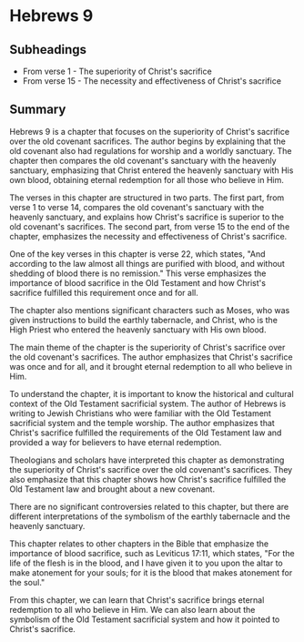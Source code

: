 # Hebrews 9

## Subheadings

* From verse 1 - The superiority of Christ's sacrifice
* From verse 15 - The necessity and effectiveness of Christ's sacrifice

## Summary

Hebrews 9 is a chapter that focuses on the superiority of Christ's sacrifice over the old covenant sacrifices. The author begins by explaining that the old covenant also had regulations for worship and a worldly sanctuary. The chapter then compares the old covenant's sanctuary with the heavenly sanctuary, emphasizing that Christ entered the heavenly sanctuary with His own blood, obtaining eternal redemption for all those who believe in Him.

The verses in this chapter are structured in two parts. The first part, from verse 1 to verse 14, compares the old covenant's sanctuary with the heavenly sanctuary, and explains how Christ's sacrifice is superior to the old covenant's sacrifices. The second part, from verse 15 to the end of the chapter, emphasizes the necessity and effectiveness of Christ's sacrifice.

One of the key verses in this chapter is verse 22, which states, "And according to the law almost all things are purified with blood, and without shedding of blood there is no remission." This verse emphasizes the importance of blood sacrifice in the Old Testament and how Christ's sacrifice fulfilled this requirement once and for all.

The chapter also mentions significant characters such as Moses, who was given instructions to build the earthly tabernacle, and Christ, who is the High Priest who entered the heavenly sanctuary with His own blood.

The main theme of the chapter is the superiority of Christ's sacrifice over the old covenant's sacrifices. The author emphasizes that Christ's sacrifice was once and for all, and it brought eternal redemption to all who believe in Him.

To understand the chapter, it is important to know the historical and cultural context of the Old Testament sacrificial system. The author of Hebrews is writing to Jewish Christians who were familiar with the Old Testament sacrificial system and the temple worship. The author emphasizes that Christ's sacrifice fulfilled the requirements of the Old Testament law and provided a way for believers to have eternal redemption.

Theologians and scholars have interpreted this chapter as demonstrating the superiority of Christ's sacrifice over the old covenant's sacrifices. They also emphasize that this chapter shows how Christ's sacrifice fulfilled the Old Testament law and brought about a new covenant.

There are no significant controversies related to this chapter, but there are different interpretations of the symbolism of the earthly tabernacle and the heavenly sanctuary.

This chapter relates to other chapters in the Bible that emphasize the importance of blood sacrifice, such as Leviticus 17:11, which states, "For the life of the flesh is in the blood, and I have given it to you upon the altar to make atonement for your souls; for it is the blood that makes atonement for the soul."

From this chapter, we can learn that Christ's sacrifice brings eternal redemption to all who believe in Him. We can also learn about the symbolism of the Old Testament sacrificial system and how it pointed to Christ's sacrifice.